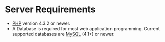 # Server Requirements #

  * [PHP](http://www.php.net) version 4.3.2 or newer.
  * A Database is required for most web application programming. Current supported databases are [MySQL](http://www.mysql.com) (4.1+) or newer.